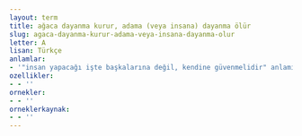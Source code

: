 ```yaml
---
layout: term
title: ağaca dayanma kurur, adama (veya insana) dayanma ölür
slug: agaca-dayanma-kurur-adama-veya-insana-dayanma-olur
letter: A
lisan: Türkçe
anlamlar:
- '"insan yapacağı işte başkalarına değil, kendine güvenmelidir" anlamında kullanılan bir söz'
ozellikler:
- - ''
ornekler:
- - ''
orneklerkaynak:
- - ''
---
```

